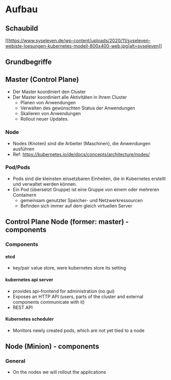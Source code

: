 # Aufbau 

## Schaubild 

[[https://www.syseleven.de/wp-content/uploads/2020/11/syseleven-webiste-loesungen-kubernetes-modell-800x400-web.jpg|alt=syseleven]]

## Grundbegriffe 

## Master (Control Plane)
  * Der Master koordiniert den Cluster
  * Der Master koordiniert alle Aktivitäten in Ihrem Cluster
    * Planen von Anwendungen
    * Verwalten des gewünschten Status der Anwendungen
    * Skalieren von Anwendungen
    * Rollout neuer Updates.

### Node 

  * Nodes (Knoten) sind die Arbeiter (Maschinen), die Anwendungen ausführen
  * Ref: https://kubernetes.io/de/docs/concepts/architecture/nodes/

### Pod/Pods 

  * Pods sind die kleinsten einsetzbaren Einheiten, die in Kubernetes erstellt und verwaltet werden können.
  * Ein Pod (übersetzt Gruppe) ist eine Gruppe von einem oder mehreren Containern
    * gemeinsam genutzter Speicher- und Netzwerkressourcen   
    * Befinden sich immer auf dem gleich virtuellen Server 
    
## Control Plane Node (former: master) - components 

### Components 

#### etcd 

  * key/pair value store, were kubernetes store its setting

#### kubernetes api server 

  * provides api-frontend for administration (no gui)
  * Exposes an HTTP API (users, parts of the cluster and external components communicate with it)
  * REST API
  
#### Kubernetes scheduler 

  * Monitors newly created pods, which are not yet tiied to a node

## Node (Minion) - components 

### General 

  * On the nodes we will rollout the applications
  
  

